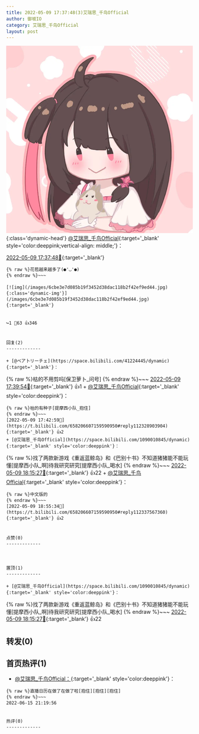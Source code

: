 ```yaml
---
title: 2022-05-09 17:37:48(3)艾瑞思_千鸟Official
author: 御坂IO
category: 艾瑞思_千鸟Official
layout: post
---
```


![img](/images/7e08840c56f251de28bdf766b647bd5fe9a5d50a.jpg){:class='dynamic-head'}
[@艾瑞思_千鸟Official](https://space.bilibili.com/1090010845/dynamic){:target='_blank' style='color:deeppink;vertical-align: middle;'}：

[2022-05-09 17:37:48🔗](https://t.bilibili.com/658206607159590950){:target='_blank'}

~~~
{% raw %}花苞越来越多了(●'◡'●)
{% endraw %}~~~

[![img](/images/6cbe3e7d085b19f3452d38dac118b2f42ef9ed44.jpg){:class='dynamic-img'}](/images/6cbe3e7d085b19f3452d38dac118b2f42ef9ed44.jpg){:target='_blank'}


↪️1 💬63 👍346


回复(2)
-------------

+ [@ベア卜リーチェ](https://space.bilibili.com/41224445/dynamic){:target='_blank'}：
~~~
{% raw %}枯的不用剪吗[保卫萝卜_问号]
{% endraw %}~~~
[2022-05-09 17:39:54🔗](https://t.bilibili.com/658206607159590950#reply112328614032){:target='_blank'} 👍1
    + [@艾瑞思_千鸟Official](https://space.bilibili.com/1090010845/dynamic){:target='_blank' style='color:deeppink'}：
~~~
{% raw %}枯的有种子[提摩西小队_抱住]
{% endraw %}~~~
[2022-05-09 17:42:59🔗](https://t.bilibili.com/658206607159590950#reply112328903904){:target='_blank'} 👍2
+ [@艾瑞思_千鸟Official](https://space.bilibili.com/1090010845/dynamic){:target='_blank' style='color:deeppink'}：
~~~
{% raw %}找了两款新游戏《重返蓝鲸岛》和《巴别十书》不知道猪猪能不能玩懂[提摩西小队_啊]待我研究研究[提摩西小队_喝水]
{% endraw %}~~~
[2022-05-09 18:15:27🔗](https://t.bilibili.com/658206607159590950#reply112332635200){:target='_blank'} 👍22
    + [@艾瑞思_千鸟Official](https://space.bilibili.com/1090010845/dynamic){:target='_blank' style='color:deeppink'}：
~~~
{% raw %}中文版的
{% endraw %}~~~
[2022-05-09 18:55:34🔗](https://t.bilibili.com/658206607159590950#reply112337567360){:target='_blank'} 👍2


点赞(0)
-------------



置顶(1)
-------------

+ [@艾瑞思_千鸟Official](https://space.bilibili.com/1090010845/dynamic){:target='_blank' style='color:deeppink'}：
~~~
{% raw %}找了两款新游戏《重返蓝鲸岛》和《巴别十书》不知道猪猪能不能玩懂[提摩西小队_啊]待我研究研究[提摩西小队_喝水]
{% endraw %}~~~
[2022-05-09 18:15:27🔗](https://t.bilibili.com/658206607159590950#reply112332635200){:target='_blank'} 👍22


转发(0)
-------------



首页热评(1)
-------------

+ [@艾瑞思_千鸟Official：](https://space.bilibili.com/1090010845/dynamic){:target='_blank' style='color:deeppink'}：
~~~
{% raw %}直播日历在做了在做了啦[抱住][抱住][抱住]
{% endraw %}~~~
2022-06-15 21:19:56


热评(0)
-------------



